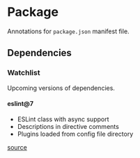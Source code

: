 # Package

Annotations for `package.json` manifest file.

## Dependencies

### Watchlist

Upcoming versions of dependencies.

#### eslint@7

- ESLint class with async support
- Descriptions in directive comments
- Plugins loaded from config file directory

[source](https://github.com/eslint/eslint/projects/6)
